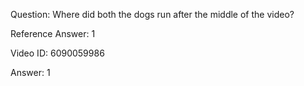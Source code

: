 Question: Where did both the dogs run after the middle of the video?

Reference Answer: 1

Video ID: 6090059986

Answer: 1

